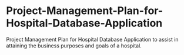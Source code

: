 # Project-Management-Plan-for-Hospital-Database-Application
Project Management Plan for Hospital Database Application to assist in attaining the business purposes and goals of a hospital. 

